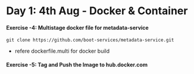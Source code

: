 # Day 1: 4th Aug - Docker & Container

#### Exercise -4: Multistage docker file for metadata-service

```
git clone https://github.com/boot-services/metadata-service.git
```

- refere dockerfile.multi for docker build 


#### Exercise -5: Tag and Push the Image to hub.docker.com
